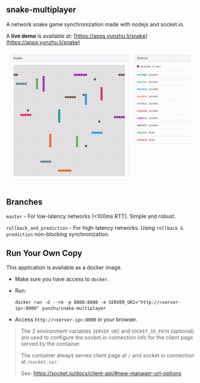 snake-multiplayer
-----
A network snake game synchronization made with nodejs and socket.io.

A **live demo** is available at: [https://apps.yunzhu.li/snake](https://apps.yunzhu.li/snake)

![Screen Recording](resources/screen_recording.gif)

Branches
-----

`master` - For low-latency networks (<100ms RTT). Simple and robust.

`rollback_and_prediction` - For high-latency networks. Using `rollback & prediction` non-blocking synchronization.

Run Your Own Copy
-----
This application is available as a docker image.

- Make sure you have access to `docker`.

- Run:
  ```
  docker run -d --rm -p 8000:8000 -e SERVER_URI="http://<server-ip>:8000" yunzhu/snake-multiplayer
  ```

- Access `http://<server-ip>:8000` in your browser.

> The 2 environment variables `SERVER_URI` and `SOCKET_IO_PATH` (optional) are used to configure the socket.io connection info for the client page served by the container.
>
> The container always serves client page at `/` and socket.io connection at `/socket.io/`.
>
> See: https://socket.io/docs/client-api/#new-manager-url-options
